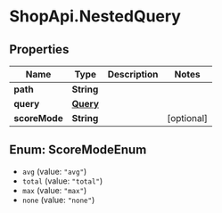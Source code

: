 # ShopApi.NestedQuery

## Properties
Name | Type | Description | Notes
------------ | ------------- | ------------- | -------------
**path** | **String** |  | 
**query** | [**Query**](Query.md) |  | 
**scoreMode** | **String** |  | [optional] 

<a name="ScoreModeEnum"></a>
## Enum: ScoreModeEnum

* `avg` (value: `"avg"`)
* `total` (value: `"total"`)
* `max` (value: `"max"`)
* `none` (value: `"none"`)

